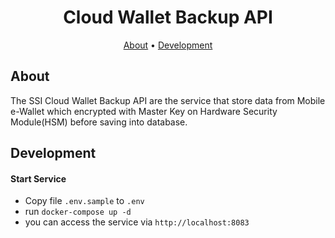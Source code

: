 
<h1 align="center">
    Cloud Wallet Backup API
</h1>

<p align="center">
  <a href="#about">About</a> •
  <a href="#development">Development</a> 
</p>

## About

The SSI Cloud Wallet Backup API are the service that store data from Mobile e-Wallet which encrypted with Master Key on Hardware Security Module(HSM) before saving into database.  

## Development

#### Start Service
- Copy file `.env.sample` to `.env`
- run `docker-compose up -d`
- you can access the service via `http://localhost:8083`


